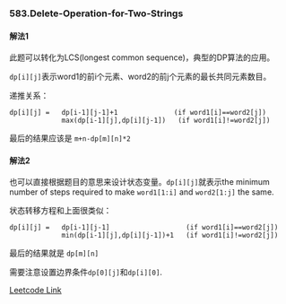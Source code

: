 ### 583.Delete-Operation-for-Two-Strings

#### 解法1
此题可以转化为LCS(longest common sequence)，典型的DP算法的应用。

```dp[i][j]```表示word1的前i个元素、word2的前j个元素的最长共同元素数目。

递推关系：
```
dp[i][j] =   dp[i-1][j-1]+1              (if word1[i]==word2[j]) 
             max(dp[i-1][j],dp[i][j-1])   (if word1[i]!=word2[j])
```
最后的结果应该是 ```m+n-dp[m][n]*2```


#### 解法2

也可以直接根据题目的意思来设计状态变量。```dp[i][j]```就表示the minimum number of steps required to make ```word1[1:i]``` and ```word2[1:j]``` the same.

状态转移方程和上面很类似：
```
dp[i][j] =   dp[i-1][j-1]                   (if word1[i]==word2[j]) 
             min(dp[i-1][j],dp[i][j-1])+1   (if word1[i]!=word2[j])
```
最后的结果就是 ```dp[m][n]```

需要注意设置边界条件```dp[0][j]```和```dp[i][0]```.


[Leetcode Link](https://leetcode.com/problems/delete-operation-for-two-strings)